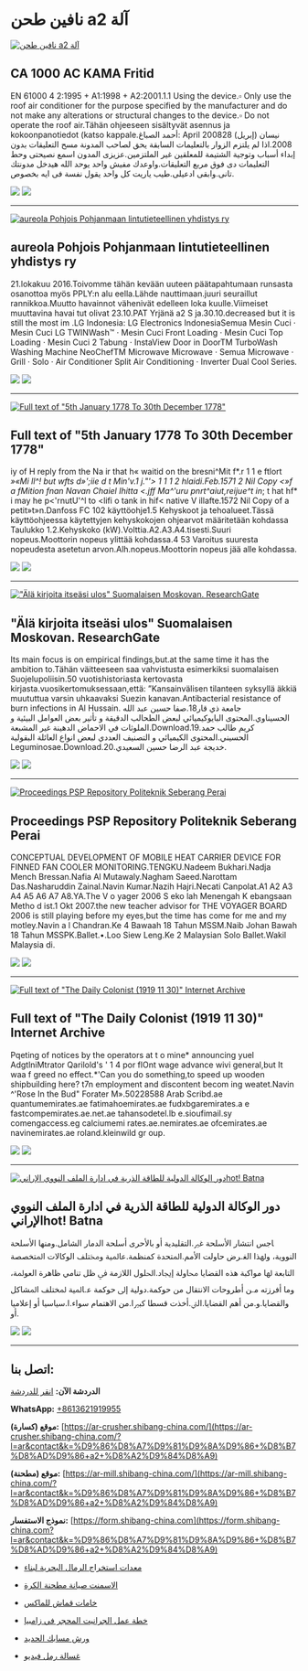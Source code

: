 # نافين طحن a2 آلة

<a href="https://swt.shibang-china.com/?l=ar&img&k=%D9%86%D8%A7%D9%81%D9%8A%D9%86+%D8%B7%D8%AD%D9%86+a2+%D8%A2%D9%84%D8%A9" target="_blank">![نافين طحن a2 آلة](http://static.shibang-china.com/all-800x300/728.jpg)</a>

## CA 1000 AC KAMA Fritid
EN 61000 4 2:1995 + A1:1998 + A2:2001.1.1 Using the device.▫ Only use the roof air conditioner for the purpose specified by the manufacturer and do not make any alterations or structural changes to the device.▫ Do not operate the roof air.Tähän ohjeeseen sisältyvät asennus ja kokoonpanotiedot (katso kappale.أحمد الصباغ: April 200828 نيسان (إبريل) 2008.اذا لم يلتزم الزوار بالتعليمات السابقة يحق لصاحب المدونة مسح التعليقات بدون إبداء أسباب وتوجية الشتيمة للمعلقين غير الملتزمين.عزيزى المدون اسمع نصيحتى وحط التعليمات دى فوق مربع التعليقات.واوعدك مفيش واحد يوحد الله هيدخل مدونتك تانى.وابقى ادعيلى.طيب ياريت كل واحد يقول نفسة فى ايه بخصوص.


<a href="https://whatsapp.shibangsoft.com/WhatsApp.php" target="_blank" title="WhatsApp">![](http://static.shibang-china.com/icon/whatsapp.png)</a> <a href="https://swt.shibang-china.com/?l=ar&icon&k=%D9%86%D8%A7%D9%81%D9%8A%D9%86+%D8%B7%D8%AD%D9%86+a2+%D8%A2%D9%84%D8%A9" target="_blank">![](http://static.shibang-china.com/icon/chat-ar.png)</a>

---

<a href="https://swt.shibang-china.com/?l=ar&img&k=%D9%86%D8%A7%D9%81%D9%8A%D9%86+%D8%B7%D8%AD%D9%86+a2+%D8%A2%D9%84%D8%A9" target="_blank">![aureola Pohjois Pohjanmaan lintutieteellinen yhdistys ry](http://static.shibang-china.com/all-800x300/1452.jpg)</a>

## aureola Pohjois Pohjanmaan lintutieteellinen yhdistys ry
21.lokakuu 2016.Toivomme tähän kevään uuteen päätapahtumaan runsasta osanottoa myös PPLY:n alu eella.Lähde nauttimaan.juuri seuraillut rannikkoa.Muutto havainnot vähenivät edelleen loka kuulle.Viimeiset muuttavina havai tut olivat 23.10.PAT Yrjänä a2 S ja.30.10.decreased but it is still the most im .LG Indonesia: LG Electronics IndonesiaSemua Mesin Cuci &middot; Mesin Cuci LG TWINWash™ &middot; Mesin Cuci Front Loading &middot; Mesin Cuci Top Loading &middot; Mesin Cuci 2 Tabung &middot; InstaView Door in DoorTM TurboWash Washing Machine NeoChefTM Microwave Microwave &middot; Semua Microwave &middot; Grill &middot; Solo &middot; Air Conditioner Split Air Conditioning &middot; Inverter Dual Cool Series.


<a href="https://whatsapp.shibangsoft.com/WhatsApp.php" target="_blank" title="WhatsApp">![](http://static.shibang-china.com/icon/whatsapp.png)</a> <a href="https://swt.shibang-china.com/?l=ar&icon&k=%D9%86%D8%A7%D9%81%D9%8A%D9%86+%D8%B7%D8%AD%D9%86+a2+%D8%A2%D9%84%D8%A9" target="_blank">![](http://static.shibang-china.com/icon/chat-ar.png)</a>

---

<a href="https://swt.shibang-china.com/?l=ar&img&k=%D9%86%D8%A7%D9%81%D9%8A%D9%86+%D8%B7%D8%AD%D9%86+a2+%D8%A2%D9%84%D8%A9" target="_blank">![Full text of &quot;5th January 1778 To 30th December 1778&quot;](http://static.shibang-china.com/all-800x300/1124.jpg)</a>

## Full text of &quot;5th January 1778 To 30th December 1778&quot;
iy of H reply from the Na ir that h« waitid on the bresni^Mit f*.r 1 1 e ftlort *»«Mi ll^! but wfts d»&#39;;iie d t Min&#39;v.1 j.&quot;&#39;&gt; 1 1 1 2 hlaidi.Feb.1571 2 Nil Copy &lt;»f a fMition fnan Navan Chaiel Ihitta &lt;.jff Ma^&#39;uru pnrt^aiut,reijue^t in*; t hat hf* i may he p&lt;&#39;rnutU&#39;^l to &lt;lifi o tank in hif&lt; native V illafte.1572 Nil Copy of a petit»t»n.Danfoss FC 102 käyttöohje1.5 Kehyskoot ja tehoalueet.Tässä käyttöohjeessa käytettyjen kehyskokojen ohjearvot määritetään kohdassa Taulukko 1.2.Kehyskoko (kW).Volttia.A2.A3.A4.tisesti.Suuri nopeus.Moottorin nopeus ylittää kohdassa.4 53 Varoitus suuresta nopeudesta asetetun arvon.Alh.nopeus.Moottorin nopeus jää alle kohdassa.


<a href="https://whatsapp.shibangsoft.com/WhatsApp.php" target="_blank" title="WhatsApp">![](http://static.shibang-china.com/icon/whatsapp.png)</a> <a href="https://swt.shibang-china.com/?l=ar&icon&k=%D9%86%D8%A7%D9%81%D9%8A%D9%86+%D8%B7%D8%AD%D9%86+a2+%D8%A2%D9%84%D8%A9" target="_blank">![](http://static.shibang-china.com/icon/chat-ar.png)</a>

---

<a href="https://swt.shibang-china.com/?l=ar&img&k=%D9%86%D8%A7%D9%81%D9%8A%D9%86+%D8%B7%D8%AD%D9%86+a2+%D8%A2%D9%84%D8%A9" target="_blank">![&quot;Älä kirjoita itseäsi ulos&quot; Suomalaisen Moskovan. ResearchGate](http://static.shibang-china.com/all-800x300/921.jpg)</a>

## &quot;Älä kirjoita itseäsi ulos&quot; Suomalaisen Moskovan. ResearchGate
Its main focus is on empirical findings,but.at the same time it has the ambition to.Tähän väitteeseen saa vahvistusta esimerkiksi suomalaisen Suojelupoliisin.50 vuotishistoriasta kertovasta kirjasta.vuosikertomuksessaan,että: ”Kansainvälisen tilanteen syksyllä äkkiä muututtua varsin uhkaavaksi Suezin kanavan.Antibacterial resistance of burn infections in Al Hussain. جامعة ذي قار18.صفا حسين عبد الله الحسيناوي.المحتوى البايوكيميائي لبعض الطحالب الدقيقة و تأثير بعض العوامل البيئية و الملوثات في الاحماض الدهينة غير المشبعة.Download.19.كريم طالب حمد الحسيني.المحتوى الكيميائي و التصنيف العددي لبعض انواع العائلة البقولية Leguminosae.Download.20.خديجة عبد الرضا حسين السعيدي.


<a href="https://whatsapp.shibangsoft.com/WhatsApp.php" target="_blank" title="WhatsApp">![](http://static.shibang-china.com/icon/whatsapp.png)</a> <a href="https://swt.shibang-china.com/?l=ar&icon&k=%D9%86%D8%A7%D9%81%D9%8A%D9%86+%D8%B7%D8%AD%D9%86+a2+%D8%A2%D9%84%D8%A9" target="_blank">![](http://static.shibang-china.com/icon/chat-ar.png)</a>

---

<a href="https://swt.shibang-china.com/?l=ar&img&k=%D9%86%D8%A7%D9%81%D9%8A%D9%86+%D8%B7%D8%AD%D9%86+a2+%D8%A2%D9%84%D8%A9" target="_blank">![Proceedings PSP Repository Politeknik Seberang Perai](http://static.shibang-china.com/all-800x300/432.jpg)</a>

## Proceedings PSP Repository Politeknik Seberang Perai
CONCEPTUAL DEVELOPMENT OF MOBILE HEAT CARRIER DEVICE FOR FINNED FAN COOLER MONITORING.TENGKU.Nadeem Bukhari.Nadja Mench Bressan.Nafia Al Mutawaly.Nagham Saeed.Narottam Das.Nasharuddin Zainal.Navin Kumar.Nazih Hajri.Necati Canpolat.A1 A2 A3 A4 A5 A6 A7 A8.YA.The V o yager 2006 S eko lah Menengah K ebangsaan Metho d ist.1 Okt 2007.the new teacher advisor for THE VOYAGER BOARD 2006 is still playing before my eyes,but the time has come for me and my motley.Navin a l Chandran.Ke 4 Bawaah 18 Tahun MSSM.Naib Johan Bawah 18 Tahun MSSPK.Ballet.•.Loo Siew Leng.Ke 2 Malaysian Solo Ballet.Wakil Malaysia di.


<a href="https://whatsapp.shibangsoft.com/WhatsApp.php" target="_blank" title="WhatsApp">![](http://static.shibang-china.com/icon/whatsapp.png)</a> <a href="https://swt.shibang-china.com/?l=ar&icon&k=%D9%86%D8%A7%D9%81%D9%8A%D9%86+%D8%B7%D8%AD%D9%86+a2+%D8%A2%D9%84%D8%A9" target="_blank">![](http://static.shibang-china.com/icon/chat-ar.png)</a>

---

<a href="https://swt.shibang-china.com/?l=ar&img&k=%D9%86%D8%A7%D9%81%D9%8A%D9%86+%D8%B7%D8%AD%D9%86+a2+%D8%A2%D9%84%D8%A9" target="_blank">![Full text of &quot;The Daily Colonist (1919 11 30)&quot; Internet Archive](http://static.shibang-china.com/all-800x300/1104.jpg)</a>

## Full text of &quot;The Daily Colonist (1919 11 30)&quot; Internet Archive
Pqeting of notices by the operators at t o mine* announcing yuel AdgtlniMtrator Qarilold&#39;s &#39; 1 4 por flOnt wage advance wivi general,but It waa f greed no effect.*&#39;Can you do something,to speed up wooden shipbuilding here? t7n employment and discontent becom ing weatet.Navin ^&#39;Rose In the Bud&quot; Forater M».50228588 Arab Scribd.ae quantumemirates.ae fatimahoemirates.ae fudxbgaremirates.a e fastcompemirates.ae.net.ae tahansodetel.lb e.sioufimail.sy comengaccess.eg calciumemi rates.ae.nemirates.ae ofcemirates.ae navinemirates.ae roland.kleinwild gr oup.


<a href="https://whatsapp.shibangsoft.com/WhatsApp.php" target="_blank" title="WhatsApp">![](http://static.shibang-china.com/icon/whatsapp.png)</a> <a href="https://swt.shibang-china.com/?l=ar&icon&k=%D9%86%D8%A7%D9%81%D9%8A%D9%86+%D8%B7%D8%AD%D9%86+a2+%D8%A2%D9%84%D8%A9" target="_blank">![](http://static.shibang-china.com/icon/chat-ar.png)</a>

---

<a href="https://swt.shibang-china.com/?l=ar&img&k=%D9%86%D8%A7%D9%81%D9%8A%D9%86+%D8%B7%D8%AD%D9%86+a2+%D8%A2%D9%84%D8%A9" target="_blank">![دور الوكالة الدولية للطاقة الذرية في ادارة الملف النووي الإرانيhot! Batna](http://static.shibang-china.com/all-800x300/1129.jpg)</a>

## دور الوكالة الدولية للطاقة الذرية في ادارة الملف النووي الإرانيhot! Batna
ﺎﺟﺲ ﺍﻧﺘﺸﺎﺭ ﺍﻷﺳﻠﺤﺔ ﻏﲑ.ﺍﻟﺘﻘﻠﻴﺪﻳﺔ ﺃﻭ ﺑﺎﻷﺣﺮﻯ ﺃﺳﻠﺤﺔ ﺍﻟﺪﻣﺎﺭ ﺍﻟﺸﺎﻣﻞ.ﻭﻣﻨﻬﺎ ﺍﻷﺳﻠﺤﺔ ﺍﻟﻨﻮﻭﻳﺔ، ﻭﳍﺬﺍ ﺍﻟﻐ.ﺮﺽ ﺣﺎﻭﻟﺖ ﺍﻷﻣﻢ.ﺍﳌﺘﺤﺪﺓ ﻛﻤﻨﻈﻤﺔ.ﻋﺎﳌﻴﺔ ﻭﳐﺘﻠﻒ ﺍﻟﻮﻛﺎﻻﺕ ﺍﳌﺘﺨﺼﺼﺔ ﺍﻟﺘﺎﺑﻌﺔ ﳍﺎ ﻣﻮﺍﻛﺒﺔ ﻫﺬﻩ ﺍﻟﻘﻀﺎﻳﺎ ﳏﺎﻭﻟﺔ ﺇﳚﺎﺩ.ﺍﳊﻠﻮﻝ ﺍﻟﻼﺯﻣﺔ ﰲ ﻇﻞ ﺗﻨﺎﻣﻲ ﻇﺎﻫﺮﺓ ﺍﻟﻌﻮﳌﺔ، ﻭﻣﺎ ﺃﻓﺮﺯﺗﻪ ﻣ.ﻦ ﺃﻃﺮﻭﺣﺎﺕ ﺍﻻﻧﺘﻘﺎﻝ ﻣﻦ ﺣﻮﻛﻤﺔ.ﺩﻭﻟﻴﺔ ﺇﱃ ﺣﻮﻛﻤﺔ ﻋ.ﺎﳌﻴﺔ ﳌﺨﺘﻠﻒ ﺍﳌﺸﺎﻛﻞ ﻭﺍﻟﻘﻀﺎﻳﺎ.ﻭ.ﻣﻦ ﺃﻫﻢ ﺍﻟﻘﻀﺎﻳﺎ.ﺍﻟﱵ.ﺃﺧﺬﺕ ﻗﺴﻄﺎ ﻛﺒﲑﺍ.ﻣﻦ ﺍﻻﻫﺘﻤﺎﻡ ﺳﻮﺍﺀ.ﺍ.ﺳﻴﺎﺳﻴﺎ ﺃﻭ ﺇﻋﻼﻣﻴﺎ ﺃﻭ.

<a href="https://whatsapp.shibangsoft.com/WhatsApp.php" target="_blank" title="WhatsApp">![](http://static.shibang-china.com/icon/whatsapp.png)</a> <a href="https://swt.shibang-china.com/?l=ar&icon&k=%D9%86%D8%A7%D9%81%D9%8A%D9%86+%D8%B7%D8%AD%D9%86+a2+%D8%A2%D9%84%D8%A9" target="_blank">![](http://static.shibang-china.com/icon/chat-ar.png)</a>

---
## اتصل بنا:

**الدردشة الآن:** [انقر للدردشة](https://swt.shibang-china.com?l=ar&contact&k=%D9%86%D8%A7%D9%81%D9%8A%D9%86+%D8%B7%D8%AD%D9%86+a2+%D8%A2%D9%84%D8%A9)

**WhatsApp:**  [+8613621919955](https://whatsapp.shibangsoft.com/WhatsApp.php)

**موقع (كسارة):** [https://ar-crusher.shibang-china.com/](https://ar-crusher.shibang-china.com/?l=ar&contact&k=%D9%86%D8%A7%D9%81%D9%8A%D9%86+%D8%B7%D8%AD%D9%86+a2+%D8%A2%D9%84%D8%A9)

**موقع (مطحنة):** [https://ar-mill.shibang-china.com/](https://ar-mill.shibang-china.com/?l=ar&contact&k=%D9%86%D8%A7%D9%81%D9%8A%D9%86+%D8%B7%D8%AD%D9%86+a2+%D8%A2%D9%84%D8%A9)

**نموذج الاستفسار:** [https://form.shibang-china.com](https://form.shibang-china.com?l=ar&contact&k=%D9%86%D8%A7%D9%81%D9%8A%D9%86+%D8%B7%D8%AD%D9%86+a2+%D8%A2%D9%84%D8%A9)

* [معدات استخراج الرمال البحرية لبناء](../23/%D9%85%D8%B9%D8%AF%D8%A7%D8%AA%20%D8%A7%D8%B3%D8%AA%D8%AE%D8%B1%D8%A7%D8%AC%20%D8%A7%D9%84%D8%B1%D9%85%D8%A7%D9%84%20%D8%A7%D9%84%D8%A8%D8%AD%D8%B1%D9%8A%D8%A9%20%D9%84%D8%A8%D9%86%D8%A7%D8%A1.md)

* [الاسمنت صيانة مطحنة الكرة](../23/%D8%A7%D9%84%D8%A7%D8%B3%D9%85%D9%86%D8%AA%20%D8%B5%D9%8A%D8%A7%D9%86%D8%A9%20%D9%85%D8%B7%D8%AD%D9%86%D8%A9%20%D8%A7%D9%84%D9%83%D8%B1%D8%A9.md)

* [خامات قماش للماكس](../21/%D8%AE%D8%A7%D9%85%D8%A7%D8%AA%20%D9%82%D9%85%D8%A7%D8%B4%20%D9%84%D9%84%D9%85%D8%A7%D9%83%D8%B3.md)

* [خطة عمل الجرانيت المحجر في زامبيا](../23/%D8%AE%D8%B7%D8%A9%20%D8%B9%D9%85%D9%84%20%D8%A7%D9%84%D8%AC%D8%B1%D8%A7%D9%86%D9%8A%D8%AA%20%D8%A7%D9%84%D9%85%D8%AD%D8%AC%D8%B1%20%D9%81%D9%8A%20%D8%B2%D8%A7%D9%85%D8%A8%D9%8A%D8%A7.md)

* [ورش مسابك الحديد](../22/%D9%88%D8%B1%D8%B4%20%D9%85%D8%B3%D8%A7%D8%A8%D9%83%20%D8%A7%D9%84%D8%AD%D8%AF%D9%8A%D8%AF.md)

* [غسالة رمل فيديو](../21/%D8%BA%D8%B3%D8%A7%D9%84%D8%A9%20%D8%B1%D9%85%D9%84%20%D9%81%D9%8A%D8%AF%D9%8A%D9%88.md)